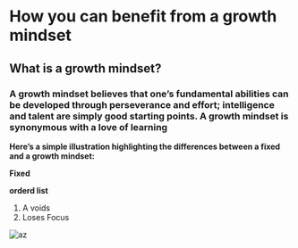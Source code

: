 

# How you can benefit from a growth mindset
## What is a growth mindset?
### A growth mindset believes that one’s fundamental abilities can be developed through perseverance and effort; intelligence and talent are simply good starting points. A growth mindset is synonymous with a love of learning

**Here’s a simple illustration highlighting the differences between a fixed and a growth mindset:**

**Fixed**

**orderd list**
1. A voids
2. Loses Focus






![az](https://3kllhk1ibq34qk6sp3bhtox1-wpengine.netdna-ssl.com/wp-content/uploads/2015/11/growth-mindset.png)
